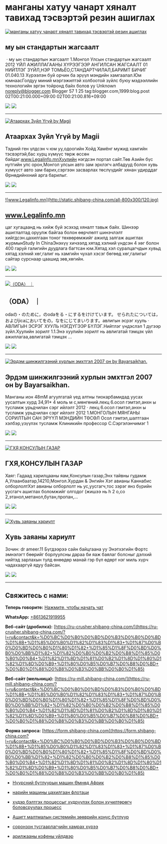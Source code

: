 # манганы хатуу чанарт хяналт тавихад тэсвэртэй резин ашиглах

<a href="https://swt.shibang-china.com/?l=ru&img&k=%D0%BC%D0%B0%D0%BD%D0%B3%D0%B0%D0%BD%D1%8B+%D1%85%D0%B0%D1%82%D1%83%D1%83+%D1%87%D0%B0%D0%BD%D0%B0%D1%80%D1%82+%D1%85%D1%8F%D0%BD%D0%B0%D0%BB%D1%82+%D1%82%D0%B0%D0%B2%D0%B8%D1%85%D0%B0%D0%B4+%D1%82%D1%8D%D1%81%D0%B2%D1%8D%D1%80%D1%82%D1%8D%D0%B9+%D1%80%D0%B5%D0%B7%D0%B8%D0%BD+%D0%B0%D1%88%D0%B8%D0%B3%D0%BB%D0%B0%D1%85" target="_blank">![манганы хатуу чанарт хяналт тавихад тэсвэртэй резин ашиглах](http://static.shibang-china.com/all-800x300/1064.jpg)</a>

## му ын стандартын жагсаалт
&nbsp;&#0183;&#32;му ын стандартын жагсаалт 1.Монгол Улсын стандартын жагсаалт 2012 ҮЙЛ АЖИЛЛАГААНЫ ХҮРЭЭГЭЭР АНГИЛСАН ЖАГСААЛТ 01 НИЙТЛЭГ ЗҮЙЛ,НЭР ТОМЬЁО,СТАНДАРТЧИЛАЛ,БАРИМТ БИЧИГ 01.040.13 Хүрээлэн буй орчин ба эрүүл мэндийн хамгаалал.Юм юмнаасГолдуу миний мэргэжилтэй холбоотой зүйлс буюу мэдээллийн технологийн эргэн тойронд байх болов уу Unknown noreply@blogger.com Blogger 57 1 25 tag:blogger.com,1999:blog.post 02T00:21:00.000+09:00 02T00:21:00.816+09:00


<a href="https://whatsapp.shibangsoft.com/WhatsApp.php" target="_blank" title="WhatsApp">![](http://static.shibang-china.com/icon/whatsapp.png)</a> <a href="https://swt.shibang-china.com/?l=ru&icon&k=%D0%BC%D0%B0%D0%BD%D0%B3%D0%B0%D0%BD%D1%8B+%D1%85%D0%B0%D1%82%D1%83%D1%83+%D1%87%D0%B0%D0%BD%D0%B0%D1%80%D1%82+%D1%85%D1%8F%D0%BD%D0%B0%D0%BB%D1%82+%D1%82%D0%B0%D0%B2%D0%B8%D1%85%D0%B0%D0%B4+%D1%82%D1%8D%D1%81%D0%B2%D1%8D%D1%80%D1%82%D1%8D%D0%B9+%D1%80%D0%B5%D0%B7%D0%B8%D0%BD+%D0%B0%D1%88%D0%B8%D0%B3%D0%BB%D0%B0%D1%85" target="_blank">![](http://static.shibang-china.com/icon/chat-ru.png)</a>

---

<a href="https://swt.shibang-china.com/?l=ru&img&k=%D0%BC%D0%B0%D0%BD%D0%B3%D0%B0%D0%BD%D1%8B+%D1%85%D0%B0%D1%82%D1%83%D1%83+%D1%87%D0%B0%D0%BD%D0%B0%D1%80%D1%82+%D1%85%D1%8F%D0%BD%D0%B0%D0%BB%D1%82+%D1%82%D0%B0%D0%B2%D0%B8%D1%85%D0%B0%D0%B4+%D1%82%D1%8D%D1%81%D0%B2%D1%8D%D1%80%D1%82%D1%8D%D0%B9+%D1%80%D0%B5%D0%B7%D0%B8%D0%BD+%D0%B0%D1%88%D0%B8%D0%B3%D0%BB%D0%B0%D1%85" target="_blank">![Атаархах Зүйл Үгүй by Magii](http://static.shibang-china.com/all-800x300/86.jpg)</a>

## Атаархах Зүйл Үгүй by Magii
Тэдний ген үлдсэн ч юм уу,одоогийн Хойд Хамёнг мужид хамгийн тэсвэртэй,бас хурц хүмүүс төрж өссөн байдаг.www.Legalinfo.mnХуулийн нэгдсэн портал сайт.Төв Азийн бүс нутгийн улс орон,Монгол улсын авто зам эрхлэгч албадууд болон хувь хүмүүст авто зам барих,сэргээн засварлах төслүүдийг хянан удирддаг Өрнөдийнхний арга барилыг.


<a href="https://whatsapp.shibangsoft.com/WhatsApp.php" target="_blank" title="WhatsApp">![](http://static.shibang-china.com/icon/whatsapp.png)</a> <a href="https://swt.shibang-china.com/?l=ru&icon&k=%D0%BC%D0%B0%D0%BD%D0%B3%D0%B0%D0%BD%D1%8B+%D1%85%D0%B0%D1%82%D1%83%D1%83+%D1%87%D0%B0%D0%BD%D0%B0%D1%80%D1%82+%D1%85%D1%8F%D0%BD%D0%B0%D0%BB%D1%82+%D1%82%D0%B0%D0%B2%D0%B8%D1%85%D0%B0%D0%B4+%D1%82%D1%8D%D1%81%D0%B2%D1%8D%D1%80%D1%82%D1%8D%D0%B9+%D1%80%D0%B5%D0%B7%D0%B8%D0%BD+%D0%B0%D1%88%D0%B8%D0%B3%D0%BB%D0%B0%D1%85" target="_blank">![](http://static.shibang-china.com/icon/chat-ru.png)</a>

---

<a href="https://swt.shibang-china.com/?l=ru&img&k=%D0%BC%D0%B0%D0%BD%D0%B3%D0%B0%D0%BD%D1%8B+%D1%85%D0%B0%D1%82%D1%83%D1%83+%D1%87%D0%B0%D0%BD%D0%B0%D1%80%D1%82+%D1%85%D1%8F%D0%BD%D0%B0%D0%BB%D1%82+%D1%82%D0%B0%D0%B2%D0%B8%D1%85%D0%B0%D0%B4+%D1%82%D1%8D%D1%81%D0%B2%D1%8D%D1%80%D1%82%D1%8D%D0%B9+%D1%80%D0%B5%D0%B7%D0%B8%D0%BD+%D0%B0%D1%88%D0%B8%D0%B3%D0%BB%D0%B0%D1%85" target="_blank">![www.Legalinfo.mn](http://static.shibang-china.com/all-800x300/120.jpg)</a>

## www.Legalinfo.mn
цаг хугацаанд нь хийж буй эсэхэд хяналт тавьж байх. Шинээр ашиглалтад оруулж байгаа болон өөрчлөлт шинэчлэлт хийгдсэн.цахилгаан тоног төхөөрөмжийг ажилд залгаж ашиглах журмынStudy In ChinaЭнэхүү хичээлд хятад хэлний үндсэн 4 хөг болон 400 гаруй галигийн дуудлага багтсан юм.Хятад хэл суралцагчдын хувьд хятад хэлний хөг,галиг нь хамгийн чухал хэсэг бөгөөд хөг,галигыг сайтар сурснаар цаашид зөв,хөгийн.


<a href="https://whatsapp.shibangsoft.com/WhatsApp.php" target="_blank" title="WhatsApp">![](http://static.shibang-china.com/icon/whatsapp.png)</a> <a href="https://swt.shibang-china.com/?l=ru&icon&k=%D0%BC%D0%B0%D0%BD%D0%B3%D0%B0%D0%BD%D1%8B+%D1%85%D0%B0%D1%82%D1%83%D1%83+%D1%87%D0%B0%D0%BD%D0%B0%D1%80%D1%82+%D1%85%D1%8F%D0%BD%D0%B0%D0%BB%D1%82+%D1%82%D0%B0%D0%B2%D0%B8%D1%85%D0%B0%D0%B4+%D1%82%D1%8D%D1%81%D0%B2%D1%8D%D1%80%D1%82%D1%8D%D0%B9+%D1%80%D0%B5%D0%B7%D0%B8%D0%BD+%D0%B0%D1%88%D0%B8%D0%B3%D0%BB%D0%B0%D1%85" target="_blank">![](http://static.shibang-china.com/icon/chat-ru.png)</a>

---

<a href="https://swt.shibang-china.com/?l=ru&img&k=%D0%BC%D0%B0%D0%BD%D0%B3%D0%B0%D0%BD%D1%8B+%D1%85%D0%B0%D1%82%D1%83%D1%83+%D1%87%D0%B0%D0%BD%D0%B0%D1%80%D1%82+%D1%85%D1%8F%D0%BD%D0%B0%D0%BB%D1%82+%D1%82%D0%B0%D0%B2%D0%B8%D1%85%D0%B0%D0%B4+%D1%82%D1%8D%D1%81%D0%B2%D1%8D%D1%80%D1%82%D1%8D%D0%B9+%D1%80%D0%B5%D0%B7%D0%B8%D0%BD+%D0%B0%D1%88%D0%B8%D0%B3%D0%BB%D0%B0%D1%85" target="_blank">![（ODA） ｜](http://static.shibang-china.com/all-800x300/1200.jpg)</a>

## （ODA） ｜
odaの・のために，のodaをる・にするをけけています。 せられたについては，およびjicaにおいてをの，なをにじてまいります。авлигын эсрэг хууль&nbsp;&#0183;&#32;АВЛИГЫН ЭСРЭГ ХУУЛЬ НЭГДҮГЭЭР БҮЛЭГ.Нийтлэг үндэслэл 1 дүгээр зүйл.Хуулийн зорилт 1.1.Энэ хуулийн зорилт нь авлигатай тэмцэх үйл ажиллагаа,авлигатай тэмцэх …


<a href="https://whatsapp.shibangsoft.com/WhatsApp.php" target="_blank" title="WhatsApp">![](http://static.shibang-china.com/icon/whatsapp.png)</a> <a href="https://swt.shibang-china.com/?l=ru&icon&k=%D0%BC%D0%B0%D0%BD%D0%B3%D0%B0%D0%BD%D1%8B+%D1%85%D0%B0%D1%82%D1%83%D1%83+%D1%87%D0%B0%D0%BD%D0%B0%D1%80%D1%82+%D1%85%D1%8F%D0%BD%D0%B0%D0%BB%D1%82+%D1%82%D0%B0%D0%B2%D0%B8%D1%85%D0%B0%D0%B4+%D1%82%D1%8D%D1%81%D0%B2%D1%8D%D1%80%D1%82%D1%8D%D0%B9+%D1%80%D0%B5%D0%B7%D0%B8%D0%BD+%D0%B0%D1%88%D0%B8%D0%B3%D0%BB%D0%B0%D1%85" target="_blank">![](http://static.shibang-china.com/icon/chat-ru.png)</a>

---

<a href="https://swt.shibang-china.com/?l=ru&img&k=%D0%BC%D0%B0%D0%BD%D0%B3%D0%B0%D0%BD%D1%8B+%D1%85%D0%B0%D1%82%D1%83%D1%83+%D1%87%D0%B0%D0%BD%D0%B0%D1%80%D1%82+%D1%85%D1%8F%D0%BD%D0%B0%D0%BB%D1%82+%D1%82%D0%B0%D0%B2%D0%B8%D1%85%D0%B0%D0%B4+%D1%82%D1%8D%D1%81%D0%B2%D1%8D%D1%80%D1%82%D1%8D%D0%B9+%D1%80%D0%B5%D0%B7%D0%B8%D0%BD+%D0%B0%D1%88%D0%B8%D0%B3%D0%BB%D0%B0%D1%85" target="_blank">![Эрдэм шинжилгээний хурлын эмхтгэл 2007 он by Bayarsaikhan.](http://static.shibang-china.com/all-800x300/1366.jpg)</a>

## Эрдэм шинжилгээний хурлын эмхтгэл 2007 он by Bayarsaikhan.
Манганы ион 48mM агуулгатай үед алтны тиокарбамидад уусах уусалтын хурд 34,91* 4 моль м с,мөнгөний.лекц 6.осол гэмтэл,анхн ы тусламж урьдчилан сэрг ийлэлт 2012&nbsp;&#0183;&#32;лекц 6.осол гэмтэл,анхн ы тусламж урьдчилан сэрг ийлэлт 2012 1.МОНГОЛЫН МЯНГАНЫ СОРИЛТЫН САН ЭРҮҮЛ МЭНДИЙН ТӨСӨЛ Осол гэмтэл,шалтгаан хэлбэр,үзүүлэх тусламж Клиникийн профессор С.Сэргэлэнчимэг 1


<a href="https://whatsapp.shibangsoft.com/WhatsApp.php" target="_blank" title="WhatsApp">![](http://static.shibang-china.com/icon/whatsapp.png)</a> <a href="https://swt.shibang-china.com/?l=ru&icon&k=%D0%BC%D0%B0%D0%BD%D0%B3%D0%B0%D0%BD%D1%8B+%D1%85%D0%B0%D1%82%D1%83%D1%83+%D1%87%D0%B0%D0%BD%D0%B0%D1%80%D1%82+%D1%85%D1%8F%D0%BD%D0%B0%D0%BB%D1%82+%D1%82%D0%B0%D0%B2%D0%B8%D1%85%D0%B0%D0%B4+%D1%82%D1%8D%D1%81%D0%B2%D1%8D%D1%80%D1%82%D1%8D%D0%B9+%D1%80%D0%B5%D0%B7%D0%B8%D0%BD+%D0%B0%D1%88%D0%B8%D0%B3%D0%BB%D0%B0%D1%85" target="_blank">![](http://static.shibang-china.com/icon/chat-ru.png)</a>

---

<a href="https://swt.shibang-china.com/?l=ru&img&k=%D0%BC%D0%B0%D0%BD%D0%B3%D0%B0%D0%BD%D1%8B+%D1%85%D0%B0%D1%82%D1%83%D1%83+%D1%87%D0%B0%D0%BD%D0%B0%D1%80%D1%82+%D1%85%D1%8F%D0%BD%D0%B0%D0%BB%D1%82+%D1%82%D0%B0%D0%B2%D0%B8%D1%85%D0%B0%D0%B4+%D1%82%D1%8D%D1%81%D0%B2%D1%8D%D1%80%D1%82%D1%8D%D0%B9+%D1%80%D0%B5%D0%B7%D0%B8%D0%BD+%D0%B0%D1%88%D0%B8%D0%B3%D0%BB%D0%B0%D1%85" target="_blank">![ГХЯ,КОНСУЛЫН ГАЗАР](http://static.shibang-china.com/all-800x300/835.jpg)</a>

## ГХЯ,КОНСУЛЫН ГАЗАР
Хаяг: Гадаад харилцааны яам,Консулын газар,Энх тайвны гудамж А,Улаанбаатар,14210,Монгол.Хурдан &amp; Энгийн Хэт авианы Каннабис олборлолтХэт авианы олборлолт нь ус,уусгагч,тос зэрэг янз бүрийн уусгагч ашиглах боломжийг олгодог (жишээ нь h 2 o,co 2,этанол,метанол,бутан,пропан,…


<a href="https://whatsapp.shibangsoft.com/WhatsApp.php" target="_blank" title="WhatsApp">![](http://static.shibang-china.com/icon/whatsapp.png)</a> <a href="https://swt.shibang-china.com/?l=ru&icon&k=%D0%BC%D0%B0%D0%BD%D0%B3%D0%B0%D0%BD%D1%8B+%D1%85%D0%B0%D1%82%D1%83%D1%83+%D1%87%D0%B0%D0%BD%D0%B0%D1%80%D1%82+%D1%85%D1%8F%D0%BD%D0%B0%D0%BB%D1%82+%D1%82%D0%B0%D0%B2%D0%B8%D1%85%D0%B0%D0%B4+%D1%82%D1%8D%D1%81%D0%B2%D1%8D%D1%80%D1%82%D1%8D%D0%B9+%D1%80%D0%B5%D0%B7%D0%B8%D0%BD+%D0%B0%D1%88%D0%B8%D0%B3%D0%BB%D0%B0%D1%85" target="_blank">![](http://static.shibang-china.com/icon/chat-ru.png)</a>

---

<a href="https://swt.shibang-china.com/?l=ru&img&k=%D0%BC%D0%B0%D0%BD%D0%B3%D0%B0%D0%BD%D1%8B+%D1%85%D0%B0%D1%82%D1%83%D1%83+%D1%87%D0%B0%D0%BD%D0%B0%D1%80%D1%82+%D1%85%D1%8F%D0%BD%D0%B0%D0%BB%D1%82+%D1%82%D0%B0%D0%B2%D0%B8%D1%85%D0%B0%D0%B4+%D1%82%D1%8D%D1%81%D0%B2%D1%8D%D1%80%D1%82%D1%8D%D0%B9+%D1%80%D0%B5%D0%B7%D0%B8%D0%BD+%D0%B0%D1%88%D0%B8%D0%B3%D0%BB%D0%B0%D1%85" target="_blank">![Хувь заяаны хариулт](http://static.shibang-china.com/all-800x300/95.jpg)</a>

## Хувь заяаны хариулт
Зочин: dr ameer.11 Бүгдээрээ сайн байцгаана уу Энэтхэгийн Фортс эмнэлэгт бөөрийг борлуулсны дараа би яаж баялаг болсныг дэлхий нийтэд зарлахын тулд өнөөдөр манай гэр бүл өдөрт нэг миль хүрч чадахааргүй ядуу байсан.

<a href="https://whatsapp.shibangsoft.com/WhatsApp.php" target="_blank" title="WhatsApp">![](http://static.shibang-china.com/icon/whatsapp.png)</a> <a href="https://swt.shibang-china.com/?l=ru&icon&k=%D0%BC%D0%B0%D0%BD%D0%B3%D0%B0%D0%BD%D1%8B+%D1%85%D0%B0%D1%82%D1%83%D1%83+%D1%87%D0%B0%D0%BD%D0%B0%D1%80%D1%82+%D1%85%D1%8F%D0%BD%D0%B0%D0%BB%D1%82+%D1%82%D0%B0%D0%B2%D0%B8%D1%85%D0%B0%D0%B4+%D1%82%D1%8D%D1%81%D0%B2%D1%8D%D1%80%D1%82%D1%8D%D0%B9+%D1%80%D0%B5%D0%B7%D0%B8%D0%BD+%D0%B0%D1%88%D0%B8%D0%B3%D0%BB%D0%B0%D1%85" target="_blank">![](http://static.shibang-china.com/icon/chat-ru.png)</a>

---
## Свяжитесь с нами:

**Теперь говорите:** [Нажмите, чтобы начать чат](https://swt.shibang-china.com?l=ru&contact&k=%D0%BC%D0%B0%D0%BD%D0%B3%D0%B0%D0%BD%D1%8B+%D1%85%D0%B0%D1%82%D1%83%D1%83+%D1%87%D0%B0%D0%BD%D0%B0%D1%80%D1%82+%D1%85%D1%8F%D0%BD%D0%B0%D0%BB%D1%82+%D1%82%D0%B0%D0%B2%D0%B8%D1%85%D0%B0%D0%B4+%D1%82%D1%8D%D1%81%D0%B2%D1%8D%D1%80%D1%82%D1%8D%D0%B9+%D1%80%D0%B5%D0%B7%D0%B8%D0%BD+%D0%B0%D1%88%D0%B8%D0%B3%D0%BB%D0%B0%D1%85)

**WhatsApp:**  [+8613621919955](https://whatsapp.shibangsoft.com/WhatsApp.php)

**Веб-сайт (дробилка):** [https://ru-crusher.shibang-china.com/](https://ru-crusher.shibang-china.com/?l=ru&contact&k=%D0%BC%D0%B0%D0%BD%D0%B3%D0%B0%D0%BD%D1%8B+%D1%85%D0%B0%D1%82%D1%83%D1%83+%D1%87%D0%B0%D0%BD%D0%B0%D1%80%D1%82+%D1%85%D1%8F%D0%BD%D0%B0%D0%BB%D1%82+%D1%82%D0%B0%D0%B2%D0%B8%D1%85%D0%B0%D0%B4+%D1%82%D1%8D%D1%81%D0%B2%D1%8D%D1%80%D1%82%D1%8D%D0%B9+%D1%80%D0%B5%D0%B7%D0%B8%D0%BD+%D0%B0%D1%88%D0%B8%D0%B3%D0%BB%D0%B0%D1%85)

**Веб-сайт (мельница):** [https://ru-mill.shibang-china.com/](https://ru-mill.shibang-china.com/?l=ru&contact&k=%D0%BC%D0%B0%D0%BD%D0%B3%D0%B0%D0%BD%D1%8B+%D1%85%D0%B0%D1%82%D1%83%D1%83+%D1%87%D0%B0%D0%BD%D0%B0%D1%80%D1%82+%D1%85%D1%8F%D0%BD%D0%B0%D0%BB%D1%82+%D1%82%D0%B0%D0%B2%D0%B8%D1%85%D0%B0%D0%B4+%D1%82%D1%8D%D1%81%D0%B2%D1%8D%D1%80%D1%82%D1%8D%D0%B9+%D1%80%D0%B5%D0%B7%D0%B8%D0%BD+%D0%B0%D1%88%D0%B8%D0%B3%D0%BB%D0%B0%D1%85)

**Форма запроса:** [https://form.shibang-china.com](https://form.shibang-china.com?l=ru&contact&k=%D0%BC%D0%B0%D0%BD%D0%B3%D0%B0%D0%BD%D1%8B+%D1%85%D0%B0%D1%82%D1%83%D1%83+%D1%87%D0%B0%D0%BD%D0%B0%D1%80%D1%82+%D1%85%D1%8F%D0%BD%D0%B0%D0%BB%D1%82+%D1%82%D0%B0%D0%B2%D0%B8%D1%85%D0%B0%D0%B4+%D1%82%D1%8D%D1%81%D0%B2%D1%8D%D1%80%D1%82%D1%8D%D0%B9+%D1%80%D0%B5%D0%B7%D0%B8%D0%BD+%D0%B0%D1%88%D0%B8%D0%B3%D0%BB%D0%B0%D1%85)

* [Нүүрсний бутлуурын машин Өмнөд Африк](../127/%D0%9D%D2%AF%D2%AF%D1%80%D1%81%D0%BD%D0%B8%D0%B9%20%D0%B1%D1%83%D1%82%D0%BB%D1%83%D1%83%D1%80%D1%8B%D0%BD%20%D0%BC%D0%B0%D1%88%D0%B8%D0%BD%20%D3%A8%D0%BC%D0%BD%D3%A9%D0%B4%20%D0%90%D1%84%D1%80%D0%B8%D0%BA.md)

* [нарийн машины цахилгаан флотаци](../128/%D0%BD%D0%B0%D1%80%D0%B8%D0%B9%D0%BD%20%D0%BC%D0%B0%D1%88%D0%B8%D0%BD%D1%8B%20%D1%86%D0%B0%D1%85%D0%B8%D0%BB%D0%B3%D0%B0%D0%B0%D0%BD%20%D1%84%D0%BB%D0%BE%D1%82%D0%B0%D1%86%D0%B8.md)

* [хүдэр бэлтгэх процессыг хүдрүүлэх болон хүчилтөрөгч боловсруулах процесс](../129/%D1%85%D2%AF%D0%B4%D1%8D%D1%80%20%D0%B1%D1%8D%D0%BB%D1%82%D0%B3%D1%8D%D1%85%20%D0%BF%D1%80%D0%BE%D1%86%D0%B5%D1%81%D1%81%D1%8B%D0%B3%20%D1%85%D2%AF%D0%B4%D1%80%D2%AF%D2%AF%D0%BB%D1%8D%D1%85%20%D0%B1%D0%BE%D0%BB%D0%BE%D0%BD%20%D1%85%D2%AF%D1%87%D0%B8%D0%BB%D1%82%D3%A9%D1%80%D3%A9%D0%B3%D1%87%20%D0%B1%D0%BE%D0%BB%D0%BE%D0%B2%D1%81%D1%80%D1%83%D1%83%D0%BB%D0%B0%D1%85%20%D0%BF%D1%80%D0%BE%D1%86%D0%B5%D1%81%D1%81.md)

* [Ашигт малтмалын системийн зөөврийн конус бутлуур](../126/%D0%90%D1%88%D0%B8%D0%B3%D1%82%20%D0%BC%D0%B0%D0%BB%D1%82%D0%BC%D0%B0%D0%BB%D1%8B%D0%BD%20%D1%81%D0%B8%D1%81%D1%82%D0%B5%D0%BC%D0%B8%D0%B9%D0%BD%20%D0%B7%D3%A9%D3%A9%D0%B2%D1%80%D0%B8%D0%B9%D0%BD%20%D0%BA%D0%BE%D0%BD%D1%83%D1%81%20%D0%B1%D1%83%D1%82%D0%BB%D1%83%D1%83%D1%80.md)

* [соронзон тусгаарлагчийн хамрах хүрээ](../126/%D1%81%D0%BE%D1%80%D0%BE%D0%BD%D0%B7%D0%BE%D0%BD%20%D1%82%D1%83%D1%81%D0%B3%D0%B0%D0%B0%D1%80%D0%BB%D0%B0%D0%B3%D1%87%D0%B8%D0%B9%D0%BD%20%D1%85%D0%B0%D0%BC%D1%80%D0%B0%D1%85%20%D1%85%D2%AF%D1%80%D1%8D%D1%8D.md)

* [арилжааны кофены үйлдвэр](../128/%D0%B0%D1%80%D0%B8%D0%BB%D0%B6%D0%B0%D0%B0%D0%BD%D1%8B%20%D0%BA%D0%BE%D1%84%D0%B5%D0%BD%D1%8B%20%D2%AF%D0%B9%D0%BB%D0%B4%D0%B2%D1%8D%D1%80.md)